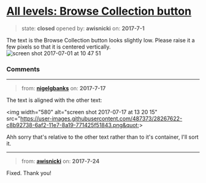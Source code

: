 # [All levels: Browse Collection button](https://github.com/livingstoneonline/livingstoneonline/issues/162)

> state: **closed** opened by: **awisnicki** on: **2017-7-1**

The text is the Browse Collection button looks slightly low. Please raise it a few pixels so that it is centered vertically.
![screen shot 2017-07-01 at 10 47 51](https://user-images.githubusercontent.com/12518623/27763535-e27a08cc-5e4a-11e7-93a8-59201b50a964.png)


### Comments

---
> from: [**nigelgbanks**](https://github.com/livingstoneonline/livingstoneonline/issues/162#issuecomment-315740307) on: **2017-7-17**

The text is aligned with the other text:

&lt;img width&#x3D;&quot;580&quot; alt&#x3D;&quot;screen shot 2017-07-17 at 13 20 15&quot; src&#x3D;&quot;https://user-images.githubusercontent.com/487373/28267622-c8b92738-6af2-11e7-8a19-771425f51843.png&quot;&gt;

Ahh sorry that&#x27;s relative to the other text rather than to it&#x27;s container, I&#x27;ll sort it.

---
> from: [**awisnicki**](https://github.com/livingstoneonline/livingstoneonline/issues/162#issuecomment-317562751) on: **2017-7-24**

Fixed. Thank you!
